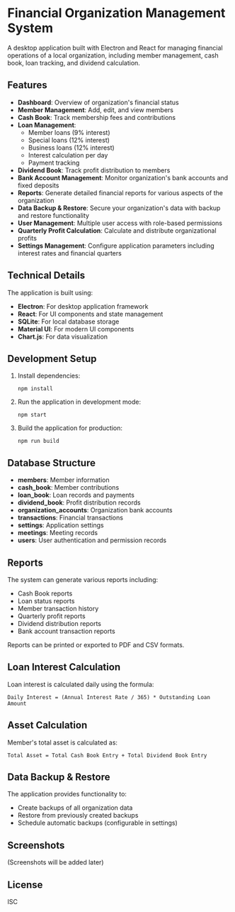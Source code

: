 # Financial Organization Management System

A desktop application built with Electron and React for managing financial operations of a local organization, including member management, cash book, loan tracking, and dividend calculation.

## Features

- **Dashboard**: Overview of organization's financial status
- **Member Management**: Add, edit, and view members
- **Cash Book**: Track membership fees and contributions
- **Loan Management**: 
  - Member loans (9% interest)
  - Special loans (12% interest)
  - Business loans (12% interest)
  - Interest calculation per day
  - Payment tracking
- **Dividend Book**: Track profit distribution to members
- **Bank Account Management**: Monitor organization's bank accounts and fixed deposits
- **Reports**: Generate detailed financial reports for various aspects of the organization
- **Data Backup & Restore**: Secure your organization's data with backup and restore functionality
- **User Management**: Multiple user access with role-based permissions
- **Quarterly Profit Calculation**: Calculate and distribute organizational profits
- **Settings Management**: Configure application parameters including interest rates and financial quarters

## Technical Details

The application is built using:

- **Electron**: For desktop application framework
- **React**: For UI components and state management
- **SQLite**: For local database storage
- **Material UI**: For modern UI components
- **Chart.js**: For data visualization

## Development Setup

1. Install dependencies:
   ```
   npm install
   ```

2. Run the application in development mode:
   ```
   npm start
   ```

3. Build the application for production:
   ```
   npm run build
   ```

## Database Structure

- **members**: Member information
- **cash_book**: Member contributions
- **loan_book**: Loan records and payments
- **dividend_book**: Profit distribution records
- **organization_accounts**: Organization bank accounts
- **transactions**: Financial transactions
- **settings**: Application settings
- **meetings**: Meeting records
- **users**: User authentication and permission records

## Reports

The system can generate various reports including:
- Cash Book reports
- Loan status reports
- Member transaction history
- Quarterly profit reports
- Dividend distribution reports
- Bank account transaction reports

Reports can be printed or exported to PDF and CSV formats.

## Loan Interest Calculation

Loan interest is calculated daily using the formula:
```
Daily Interest = (Annual Interest Rate / 365) * Outstanding Loan Amount
```

## Asset Calculation

Member's total asset is calculated as:
```
Total Asset = Total Cash Book Entry + Total Dividend Book Entry
```

## Data Backup & Restore

The application provides functionality to:
- Create backups of all organization data
- Restore from previously created backups
- Schedule automatic backups (configurable in settings)

## Screenshots

(Screenshots will be added later)

## License

ISC 